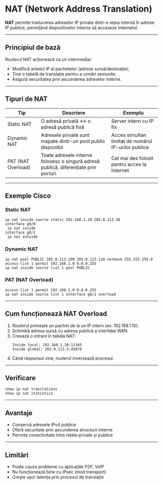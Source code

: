 # NAT (Network Address Translation)

**NAT** permite traducerea adreselor IP private dintr-o rețea internă în adrese IP publice, permițând dispozitivelor interne să acceseze Internetul.

---

## Principiul de bază

Routerul NAT acționează ca un intermediar:
- Modifică antetul IP al pachetelor (adrese sursă/destinație);
- Ține o tabelă de translație pentru a urmări sesiunile;
- Asigură securitatea prin ascunderea adreselor interne.

---

## Tipuri de NAT

| Tip | Descriere | Exemplu |
|------|------------|----------|
| Static NAT | O adresă privată ↔ o adresă publică fixă | Server intern cu IP fix |
| Dynamic NAT | Adresele private sunt mapate dintr-un pool public disponibil | Acces simultan limitat de numărul IP-urilor publice |
| PAT (NAT Overload) | Toate adresele interne folosesc o singură adresă publică, diferențiate prin porturi | Cel mai des folosit pentru acces la Internet |

---

## Exemple Cisco

### Static NAT
```cisco
ip nat inside source static 192.168.1.10 203.0.113.10
interface g0/0
 ip nat inside
interface g0/1
 ip nat outside
```

### Dynamic NAT
```cisco
ip nat pool PUBLIC 203.0.113.100 203.0.113.110 netmask 255.255.255.0
access-list 1 permit 192.168.1.0 0.0.0.255
ip nat inside source list 1 pool PUBLIC
```

### PAT (NAT Overload)
```cisco
access-list 1 permit 192.168.1.0 0.0.0.255
ip nat inside source list 1 interface g0/1 overload
```

---

## Cum funcționează NAT Overload
1. Routerul primește un pachet de la un IP intern (ex: 192.168.1.10).  
2. Schimbă adresa sursă cu adresa publică a interfeței WAN.  
3. Creează o intrare în tabela NAT:  
   ```
   Inside local: 192.168.1.10:12345
   Inside global: 203.0.113.5:45678
   ```
4. Când răspunsul vine, routerul inversează procesul.

---

## Verificare
```cisco
show ip nat translations
show ip nat statistics
```

---

## Avantaje
- Conservă adresele IPv4 publice  
- Oferă securitate prin ascunderea structurii interne  
- Permite conectivitate între rețele private și publice

---

## Limitări
- Poate cauza probleme cu aplicațiile P2P, VoIP  
- Nu funcționează bine cu IPsec (mod transport)  
- Crește ușor latența prin procesul de translație

